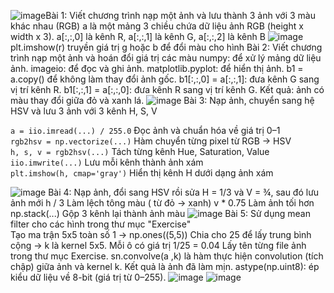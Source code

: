 ![image](https://github.com/user-attachments/assets/ef540051-7686-4e3b-abf3-47c612783da6)Bài 1: Viết chương trình nạp một ảnh và lưu thành 3 ảnh với 3 màu khác nhau (RGB)
a là một mảng 3 chiều chứa dữ liệu ảnh RGB (height x width x 3).
a[:,:,0] là kênh R, a[:,:,1] là kênh G, a[:,:,2] là kênh B
![image](https://github.com/user-attachments/assets/992d7000-5691-406b-93f2-ed15f4a97430)
plt.imshow(r) truyền giá trị g hoặc b để đổi màu cho hình
Bài 2: Viết chương trình nạp một ảnh và hoán đổi giá trị các màu
numpy: để xử lý mảng dữ liệu ảnh.
imageio: để đọc và ghi ảnh.
matplotlib.pyplot: để hiển thị ảnh.
b1 = a.copy() để không làm thay đổi ảnh gốc.
b1[:,:,0] = a[:,:,1]: đưa kênh G sang vị trí kênh R.
b1[:,:,1] = a[:,:,0]: đưa kênh R sang vị trí kênh G.
Kết quả: ảnh có màu thay đổi giữa đỏ và xanh lá.
![image](https://github.com/user-attachments/assets/50da023a-7e5b-4438-9c03-d28a40dba7c7)
Bài 3: Nạp ảnh, chuyển sang hệ HSV và lưu 3 ảnh với 3 kênh H, S, V
                           
`a = iio.imread(...) / 255.0`  Đọc ảnh và chuẩn hóa về giá trị 0–1   
`rgb2hsv = np.vectorize(...)`  Hàm chuyển từng pixel từ RGB → HSV    
`h, s, v = rgb2hsv(...)`       Tách từng kênh Hue, Saturation, Value 
`iio.imwrite(...)`             Lưu mỗi kênh thành ảnh xám            
`plt.imshow(h, cmap='gray')`   Hiển thị kênh H dưới dạng ảnh xám     

![image](https://github.com/user-attachments/assets/83aad370-000c-4a32-bd56-d643497bec1c)
Bài 4: Nạp ảnh, đổi sang HSV rồi sửa H = 1/3 và V = ¾, sau đó lưu ảnh mới
h / 3	Làm lệch tông màu ( từ đỏ → xanh)
v * 0.75	Làm ảnh tối hơn
np.stack(...)	Gộp 3 kênh lại thành ảnh màu
![image](https://github.com/user-attachments/assets/a6509c66-758d-4c8d-bdcf-1f3e3d0b4ca0)
Bài 5: Sử dụng mean filter cho các hình trong thư mục "Exercise"  
Tạo ma trận 5x5 toàn số 1 → np.ones((5,5))
Chia cho 25 để lấy trung bình cộng → k là kernel 5x5.
Mỗi ô có giá trị 1/25 = 0.04
Lấy tên từng file ảnh trong thư mục Exercise.
sn.convolve(a ,k) là hàm thực hiện convolution (tích chập) giữa ảnh và kernel k.
Kết quả là ảnh đã làm mịn.
astype(np.uint8): ép kiểu dữ liệu về 8-bit (giá trị từ 0–255).
![image](https://github.com/user-attachments/assets/6fb11172-48d3-497b-acbe-f566c96c1c8c)
![image](https://github.com/user-attachments/assets/91ba399b-39a2-491a-a7e1-488a9d73b81a)

